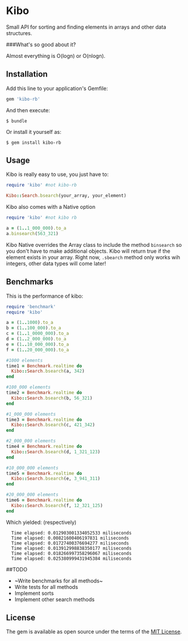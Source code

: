 # Kibo

Small API for sorting and finding elements in arrays and other data structures.

###What's so good about it?

Almost everything is O(logn) or O(nlogn).

## Installation

Add this line to your application's Gemfile:

```ruby
gem 'kibo-rb'
```

And then execute:

    $ bundle

Or install it yourself as:

    $ gem install kibo-rb

## Usage

Kibo is really easy to use, you just have to:

```ruby
require 'kibo' #not kibo-rb

Kibo::Search.bsearch(your_array, your_element)
```

Kibo also comes with a Native option

```ruby
require 'kibo' #not kibo rb

a = (1..1_000_000).to_a
a.binsearch(563_321)
```

Kibo Native overrides the Array class to include the method ```binsearch``` so you don't have to make additional objects.
Kibo will return true if the element exists in your array. Right now, ```.sbearch``` method only works wih integers, other data types will come later!

## Benchmarks
This is the performance of kibo:
```ruby
require 'benchmark'
require 'kibo'

a = (1..1000).to_a
b = (1..100_000).to_a
c = (1..1_0000_000).to_a
d = (1..2_000_000).to_a
e = (1..10_000_000).to_a
f = (1..20_000_000).to_a

#1000 elements
time1 = Benchmark.realtime do
  Kibo::Search.bsearch(a, 342)
end

#100_000 elements
time2 = Benchmark.realtime do
  Kibo::Search.bsearch(b, 56_321)
end

#1_000_000 elements
time3 = Benchmark.realtime do
  Kibo::Search.bsearch(c, 421_342)
end

#2_000_000 elements
time4 = Benchmark.realtime do
  Kibo::Search.bsearch(d, 1_321_123)
end

#10_000_000 elements
time5 = Benchmark.realtime do
  Kibo::Search.bsearch(e, 3_941_311)
end

#20_000_000 elements
time6 = Benchmark.realtime do
  Kibo::Search.bsearch(f, 12_321_125)
end
```

Which yielded: (respectively)
```console
  Time elapsed: 0.012903001334052533 miliseconds
  Time elapsed: 0.00821600406197831 miliseconds
  Time elapsed: 0.01727400376694277 miliseconds
  Time elapsed: 0.013912998838350177 miliseconds
  Time elapsed: 0.018266997358296067 miliseconds
  Time elapsed: 0.025380999431945384 miliseconds
```
##TODO

* ~Write benchmarks for all methods~
* Write tests for all methods
* Implement sorts
* Implement other search methods


## License

The gem is available as open source under the terms of the [MIT License](http://opensource.org/licenses/MIT).

